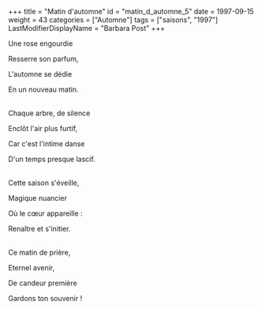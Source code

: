 +++
title = "Matin d'automne"
id = "matin_d_automne_5"
date = 1997-09-15
weight = 43
categories = ["Automne"]
tags = ["saisons", "1997"]
LastModifierDisplayName = "Barbara Post"
+++

Une rose engourdie

Resserre son parfum,

L'automne se dédie

En un nouveau matin.

 \
Chaque arbre, de silence

Enclôt l'air plus furtif,

Car c'est l'intime danse

D'un temps presque lascif.

 \
Cette saison s'éveille,

Magique nuancier

Où le cœur appareille :

Renaître et s'initier.

 \
Ce matin de prière,

Eternel avenir,

De candeur première

Gardons ton souvenir !
